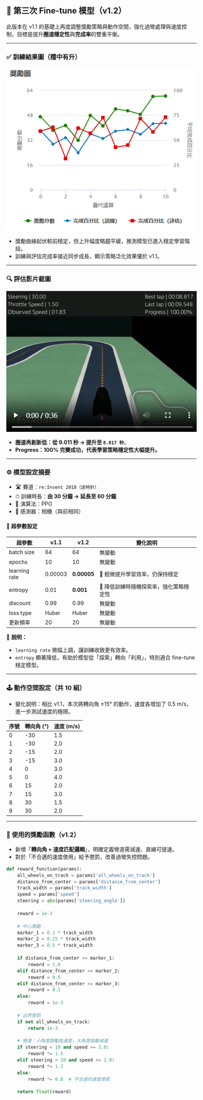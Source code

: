 ## 🧪 第三次 Fine-tune 模型（v1.2）

此版本在 v1.1 的基礎上再度調整獎勵策略與動作空間，強化過彎處理與速度控制，目標是提升**圈速穩定性**與**完成率**的雙重平衡。

---

### ✅ 訓練結果圖（穩中有升）

![第三次訓練結果圖](images/training_v1.2.png)

- 獎勵曲線起伏較前穩定，但上升幅度略趨平緩，推測模型已進入穩定學習階段。
- 訓練與評估完成率接近同步成長，顯示策略泛化效果優於 v1.1。

---

### 🔍 評估影片截圖

![第三次模型影片](images/eval_v1.2.png)

- **圈速再創新低：從 9.011 秒 → 提升至 `8.817 秒`**。
- **Progress：100% 完賽成功，代表學習策略穩定性大幅提升。**

---

### ⚙️ 模型設定摘要

- 🛣 賽道：`re:Invent 2018（逆時針）`
- ⏱ 訓練時長：**由 30 分鐘 → 延長至 60 分鐘**
- 🤖 演算法：PPO
- 🎥 感測器：相機（與前相同）

#### 🧮 超參數設定

| 超參數         | v1.1       | v1.2       | 變化說明                                       |
|----------------|------------|------------|------------------------------------------------|
| batch size     | 64         | 64         | 無變動                                        |
| epochs         | 10         | 10         | 無變動                                        |
| learning rate  | 0.00003    | **0.00005**| 🔼 輕微提升學習效率，仍保持穩定                 |
| entropy        | 0.01       | **0.001**  | 🔽 降低訓練時隨機探索率，強化策略穩定性               |
| discount       | 0.99       | 0.99       | 無變動                                        |
| loss type      | Huber      | Huber      | 無變動                                        |
| 更新頻率        | 20         | 20         | 無變動                                        |

📌 **說明：**

- `learning rate` 微幅上調，讓訓練收斂更有效率。
- `entropy` 顯著降低，有助於模型從「探索」轉向「利用」，特別適合 fine-tune 穩定模型。

---

### 🕹 動作空間設定（共 10 組）

- 變化說明：相比 v1.1，本次將轉向角 ±15° 的動作，速度各增加了 0.5 m/s，進一步測試速度的極限。

| 序號 | 轉向角 (°) | 速度 (m/s) |
|------|------------|------------|
| 0    | -30        | 1.5        |
| 1    | -30        | 2.0        |
| 2    | -15        | 2.0        |
| 3    | -15        | 3.0        |
| 4    | 0          | 3.0        |
| 5    | 0          | 4.0        |
| 6    | 15         | 2.0        |
| 7    | 15         | 3.0        |
| 8    | 30         | 1.5        |
| 9    | 30         | 2.0        |

---

### 🧠 使用的獎勵函數（v1.2）

- 新增「**轉向角 + 速度匹配邏輯**」，明確定義彎道需減速、直線可提速。
- 對於「不合適的速度使用」給予懲罰，改善過彎失控問題。

```python
def reward_function(params):
    all_wheels_on_track = params['all_wheels_on_track']
    distance_from_center = params['distance_from_center']
    track_width = params['track_width']
    speed = params['speed']
    steering = abs(params['steering_angle'])

    reward = 1e-3

    # 中心獎勵
    marker_1 = 0.1 * track_width
    marker_2 = 0.25 * track_width
    marker_3 = 0.5 * track_width

    if distance_from_center <= marker_1:
        reward = 1.0
    elif distance_from_center <= marker_2:
        reward = 0.5
    elif distance_from_center <= marker_3:
        reward = 0.1
    else:
        reward = 1e-3

    # 出界懲罰
    if not all_wheels_on_track:
        return 1e-3

    # 彎道：小角度鼓勵高速度，大角度鼓勵減速
    if steering < 10 and speed >= 3.0:
        reward *= 1.5
    elif steering > 20 and speed <= 2.0:
        reward *= 1.2
    else:
        reward *= 0.8  # 不合適的速度懲罰

    return float(reward)

